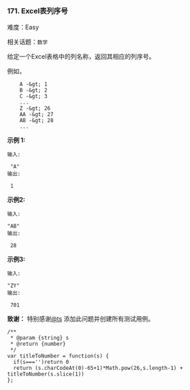 ### 171. Excel表列序号

难度：Easy

相关话题：`数学`

给定一个Excel表格中的列名称，返回其相应的列序号。



例如，





```
    A -&gt; 1
    B -&gt; 2
    C -&gt; 3
    ...
    Z -&gt; 26
    AA -&gt; 27
    AB -&gt; 28 
    ...

```

 **示例 1:** 





```
输入:

 "A"
输出:

 1

```

 **示例2:** 





```
输入: 

"AB"
输出:

 28

```

 **示例3:** 





```
输入: 

"ZY"
输出:

 701
```

 **致谢：** 
特别感谢[@ts](http://leetcode.com/discuss/user/ts)
添加此问题并创建所有测试用例。




```
/**
 * @param {string} s
 * @return {number}
 */
var titleToNumber = function(s) {
  if(s==='')return 0
  return (s.charCodeAt(0)-65+1)*Math.pow(26,s.length-1) + titleToNumber(s.slice(1))
};



```
